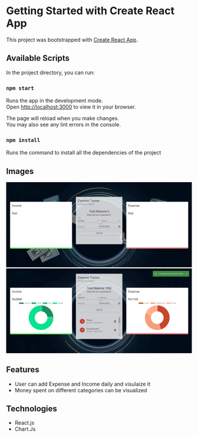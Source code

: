 # Getting Started with Create React App

This project was bootstrapped with [Create React App](https://github.com/facebook/create-react-app).

## Available Scripts

In the project directory, you can run:

### `npm start`

Runs the app in the development mode.\
Open [http://localhost:3000](http://localhost:3000) to view it in your browser.

The page will reload when you make changes.\
You may also see any lint errors in the console.

### `npm install`

Runs the command to install all the dependencies of the project

## Images

![Screensho2](https://github.com/vedant-kulk/Expense_tracker/blob/master/public/images/ss1.png)
![Screensho2](https://github.com/vedant-kulk/Expense_tracker/blob/master/public/images/ss2.png)



## Features

 - User can add Expense and Income daily and visulaize it
 - Money spent on different categories can be visualized 

## Technologies

- React.js
- Chart.Js
